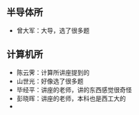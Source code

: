 ## 半导体所
- 曾大军：大导，选了很多题
## 计算机所
- 陈云霁：计算所讲座提到的
- 山世光：好像选了很多题
- 毕经平：讲座的老师，讲的东西感觉很奇怪
- 彭晓晖：讲座的老师，本科也是西工大的
- 